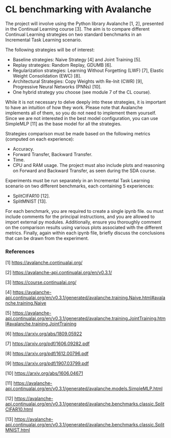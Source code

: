 # CL benchmarking with Avalanche

The project will involve using the Python library Avalanche [1, 2], presented in the Continual Learning course [3]. The aim is to compare different Continual Learning strategies on two standard benchmarks in an Incremental Task Learning scenario.

The following strategies will be of interest:
- Baseline strategies: Naive Strategy [4] and Joint Training [5]. 
- Replay strategies: Random Replay, GDUMB [6]. 
- Regularization strategies: Learning Without Forgetting (LWF) [7], Elastic Weight Consolidation (EWC) [8]. 
- Architectural Strategies: Copy Weights with Re-Init (CWR) [9], Progressive Neural Networks (PNNs) [10]. 
- One hybrid strategy you choose (see module 7 of the CL course).

While it is not necessary to delve deeply into these strategies, it is important to have an intuition of how they work. Please note that Avalanche implements all of them, so you do not need to implement them yourself. Since we are not interested in the best model configuration, you can use SimpleMLP [11] as the base model for all the strategies.

Strategies comparison must be made based on the following metrics (computed on each experience):
- Accuracy. 
- Forward Transfer, Backward Transfer. 
- Time. 
- CPU and RAM usage.
The project must also include plots and reasoning on Forward and Backward Transfer, as seen during the SDA course.

Experiments must be run separately in an Incremental Task Learning scenario on two different benchmarks, each containing 5 experiences:
- SplitCIFAR10 [12]. 
- SplitMNIST [13].

For each benchmark, you are required to create a single ipynb file. ou must include comments for the principal instructions, and you are allowed to import external py modules. Additionally, ensure you thoroughly comment on the comparison results using various plots associated with the different metrics. Finally, again within each ipynb file, briefly discuss the conclusions that can be drawn from the experiment.

### References
[1] https://avalanche.continualai.org/

[2] https://avalanche-api.continualai.org/en/v0.3.1/

[3] https://course.continualai.org/

[4] https://avalanche-api.continualai.org/en/v0.3.1/generated/avalanche.training.Naive.html#avalanche.training.Naive

[5] https://avalanche-api.continualai.org/en/v0.3.1/generated/avalanche.training.JointTraining.html#avalanche.training.JointTraining

[6] https://arxiv.org/abs/1809.05922

[7] https://arxiv.org/pdf/1606.09282.pdf

[8] https://arxiv.org/pdf/1612.00796.pdf

[9] https://arxiv.org/pdf/1907.03799.pdf

[10] https://arxiv.org/abs/1606.04671

[11] https://avalanche-api.continualai.org/en/v0.3.1/generated/avalanche.models.SimpleMLP.html

[12] https://avalanche-api.continualai.org/en/v0.3.1/generated/avalanche.benchmarks.classic.SplitCIFAR10.html

[13] https://avalanche-api.continualai.org/en/v0.3.1/generated/avalanche.benchmarks.classic.SplitMNIST.html
